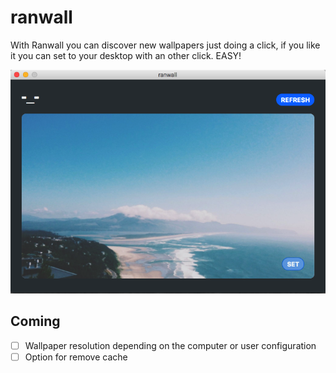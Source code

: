 ranwall
====================================

With Ranwall you can discover new wallpapers just doing a click, if you like it you can set to your desktop with an other click. EASY! 

![Screenshoot](screenshoot.png)

## Coming
- [ ] Wallpaper resolution depending on the computer or user configuration
- [ ] Option for remove cache